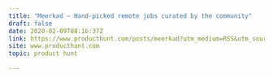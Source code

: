 ```yaml
---
title: "Meerkad — Hand-picked remote jobs curated by the community"
draft: false
date: 2020-02-09T08:16:37Z
link: https://www.producthunt.com/posts/meerkad?utm_medium=RSS&utm_source=hune
site: www.producthunt.com
topic: product hunt  

---
```


